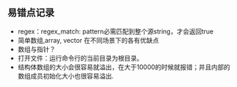 ## 易错点记录

- regex：regex_match: pattern必需匹配到整个源string，才会返回true
- 简单数组,array, vector 在不同场景下的各有优缺点
- 数组与指针？
- 打开文件：运行命令行的当前目录为根目录。
- 结构体数组的大小会很容易就溢出，在大于10000的时候就报错；并且内部的数组成员初始化大小也很容易溢出.
